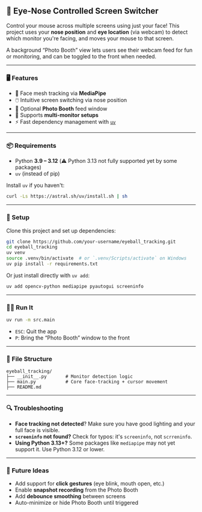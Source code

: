 ## 🧿 Eye-Nose Controlled Screen Switcher

Control your mouse across multiple screens using just your face!
This project uses your **nose position** and **eye location** (via webcam) to detect which monitor you're facing, and moves your mouse to that screen.

A background “Photo Booth” view lets users see their webcam feed for fun or monitoring, and can be toggled to the front when needed.

---

### 🖥️ Features

* 🧠 Face mesh tracking via **MediaPipe**
* 🖱️ Intuitive screen switching via nose position
* 🎥 Optional **Photo Booth** feed window
* 🔀 Supports **multi-monitor setups**
* ⚡ Fast dependency management with [`uv`](https://github.com/astral-sh/uv)

---

### 📦 Requirements

* Python **3.9 – 3.12** (⚠️ Python 3.13 not fully supported yet by some packages)
* `uv` (instead of pip)

Install `uv` if you haven't:

```bash
curl -Ls https://astral.sh/uv/install.sh | sh
```

---

### 🚀 Setup

Clone this project and set up dependencies:

```bash
git clone https://github.com/your-username/eyeball_tracking.git
cd eyeball_tracking
uv venv
source .venv/bin/activate  # or `.venv/Scripts/activate` on Windows
uv pip install -r requirements.txt
```

Or just install directly with `uv add`:

```bash
uv add opencv-python mediapipe pyautogui screeninfo
```

---

### 🏃‍♂️ Run It

```bash
uv run -m src.main
```

* `ESC`: Quit the app
* `P`: Bring the “Photo Booth” window to the front

---

### 📁 File Structure

```
eyeball_tracking/
├── __init__.py       # Monitor detection logic
├── main.py           # Core face-tracking + cursor movement
├── README.md
```

---

### 🔍 Troubleshooting

* **Face tracking not detected**? Make sure you have good lighting and your full face is visible.
* **`screeninfo` not found?** Check for typos: it's `screeninfo`, not `scrreninfo`.
* **Using Python 3.13+?** Some packages like `mediapipe` may not yet support it. Use Python 3.12 or lower.

---

### 📸 Future Ideas

* Add support for **click gestures** (eye blink, mouth open, etc.)
* Enable **snapshot recording** from the Photo Booth
* Add **debounce smoothing** between screens
* Auto-minimize or hide Photo Booth until triggered
